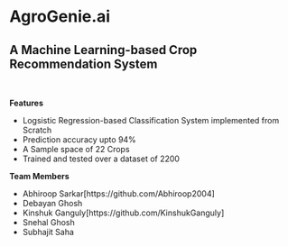 # AgroGenie.ai
<h2>A Machine Learning-based Crop Recommendation System</h2><br>

**Features**         
<ul>
<li>Logsistic Regression-based Classification System implemented from Scratch 
<li>Prediction accuracy upto 94%
<li>A Sample space of 22 Crops
<li>Trained and tested over a dataset of 2200
</ul>

**Team Members**

<ul>
  <li>Abhiroop Sarkar[https://github.com/Abhiroop2004]</li>
  <li>Debayan Ghosh</li>
  <li>Kinshuk Ganguly[https://github.com/KinshukGanguly]</li>
  <li>Snehal Ghosh</li>
  <li>Subhajit Saha</li>
</ul>
